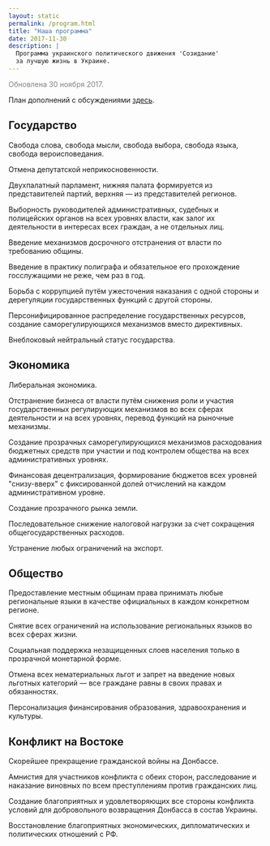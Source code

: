 ```yaml
---
layout: static
permalink: /program.html
title: "Наша программа"
date: 2017-11-30
description: |
  Программа украинского политического движения 'Созидание'
  за лучшую жизнь в Украине.
---
```


<p style="color:gray">Обновлена 30 ноября 2017.</p>

План дополнений с обсуждениями [здесь](/agenda.html).

## Государство

Свобода слова, свобода мысли, свобода выбора, свобода языка, свобода вероисповедания.

Отмена депутатской неприкосновенности.

Двухпалатный парламент, нижняя палата формируется из представителей партий, верхняя &mdash; из представителей регионов.

Выборность руководителей административных, судебных и полицейских органов на всех уровнях власти, как залог их деятельности в интересах всех граждан, а не отдельных лиц.

Введение механизмов досрочного отстранения от власти по требованию общины.

Введение в практику полиграфа и обязательное его прохождение госслужащими не реже, чем раз в год.

Борьба с коррупцией путём ужесточения наказания с одной стороны и дерегуляции государственных функций с другой стороны.

Персонифицированное распределение государственных ресурсов, создание саморегулирующихся механизмов вместо директивных.

Внеблоковый нейтральный статус государства.

## Экономика

Либеральная экономика.

Отстранение бизнеса от власти путём снижения роли и участия государственных регулирующих механизмов во всех сферах деятельности и на всех уровнях, перевод функций на рыночные механизмы.

Создание прозрачных саморегулирующихся механизмов расходования бюджетных средств при участии и под контролем общества на всех административных уровнях.

Финансовая децентрализация, формирование бюджетов всех уровней "снизу-вверх" с фиксированной долей отчислений на каждом административном уровне.

Создание прозрачного рынка земли.

Последовательное снижение налоговой нагрузки за счет сокращения общегосударственных расходов.

Устранение любых ограничений на экспорт.


## Общество

Предоставление местным общинам права принимать любые региональные языки в качестве официальных в каждом конкретном регионе.

Снятие всех ограничений на использование региональных языков во всех сферах жизни.

Социальная поддержка незащищенных слоев населения только в прозрачной монетарной форме.

Отмена всех нематериальных льгот и запрет на введение новых льготных категорий &mdash; все граждане равны в своих правах и обязанностях.

Персонализация финансирования образования, здравоохранения и культуры.


## Конфликт на Востоке

Скорейшее прекращение гражданской войны на Донбассе.

Амнистия для участников конфликта с обеих сторон, расследование и наказание виновных по всем преступлениям против гражданских лиц.

Создание благоприятных и удовлетворяющих все стороны конфликта условий для добровольного возвращения Донбасса в состав Украины.

Восстановление благоприятных экономических, дипломатических и политических отношений с РФ.

